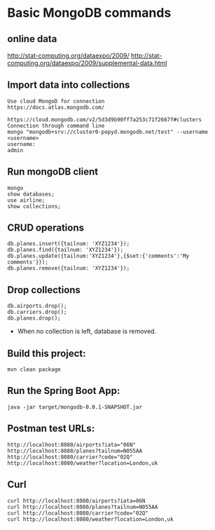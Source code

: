 # Basic MongoDB commands

## online data

http://stat-computing.org/dataexpo/2009/
http://stat-computing.org/dataexpo/2009/supplemental-data.html


## Import data into collections

```
Use cloud MongoD for connection
https://docs.atlas.mongodb.com/

https://cloud.mongodb.com/v2/5d3d9b90ff7a253c71f2667f#clusters
Connection through command line
mongo "mongodb+srv://cluster0-popyd.mongodb.net/test" --username <username>
username: 
admin
```


## Run mongoDB client

```
mongo
show databases;
use airline;
show collections;
```

## CRUD operations

```
db.planes.insert({tailnum: 'XYZ1234'});
db.planes.find({tailnum: 'XYZ1234'});
db.planes.update({tailnum:'XYZ1234'},{$set:{'comments':'My comments'}});
db.planes.remove({tailnum: 'XYZ1234'});
```

## Drop collections

```
db.airports.drop();
db.carriers.drop();
db.planes.drop();
```

- When no collection is left, database is removed.

## Build this project:

```
mvn clean package
```

## Run the Spring Boot App:

```
java -jar target/mongodb-0.0.1-SNAPSHOT.jar

```

## Postman test URLs:

```
http://localhost:8080/airports?iata="06N"
http://localhost:8080/planes?tailnum=N055AA
http://localhost:8080/carrier?code="02Q"
http://localhost:8080/weather?location=London,uk
```

## Curl

```
curl http://localhost:8080/airports?iata=06N
curl http://localhost:8080/planes?tailnum=N055AA
curl http://localhost:8080/carrier?code="02Q"
curl http://localhost:8080/weather?location=London,uk
```

